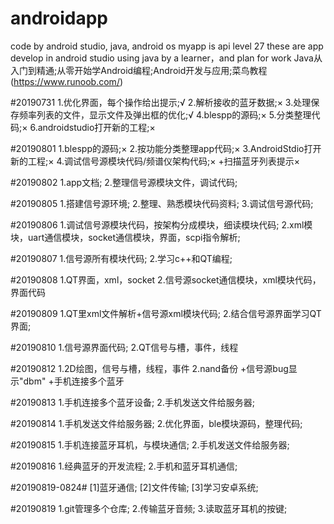 # androidapp
code by android studio, java, android os
myapp is api level 27
these are app develop in android studio using java by a learner，and plan for work
Java从入门到精通;从零开始学Android编程;Android开发与应用;菜鸟教程(https://www.runoob.com/)

#20190731
1.优化界面，每个操作给出提示;√
2.解析接收的蓝牙数据;×
3.处理保存频率列表的文件，显示文件及弹出框的优化;√
4.blespp的源码;×
5.分类整理代码;×
6.androidstudio打开新的工程;×

#20190801
1.blespp的源码;×
2.按功能分类整理app代码;×
3.AndroidStdio打开新的工程;×
4.调试信号源模块代码/频谱仪架构代码;×
+扫描蓝牙列表提示×

#20190802
1.app文档;
2.整理信号源模块文件，调试代码;

#20190805
1.搭建信号源环境;
2.整理、熟悉模块代码资料;
3.调试信号源代码;

#20190806
1.调试信号源模块代码，按架构分成模块，细读模块代码;
2.xml模块，uart通信模块，socket通信模块，界面，scpi指令解析;

#20190807
1.信号源所有模块代码;
2.学习c++和QT编程;

#20190808
1.QT界面，xml，socket
2.信号源socket通信模块，xml模块代码，界面代码

#20190809
1.QT里xml文件解析+信号源xml模块代码;
2.结合信号源界面学习QT界面;

#20190810
1.信号源界面代码;
2.QT信号与槽，事件，线程

#20190812
1.2D绘图，信号与槽，线程，事件
2.nand备份
+信号源bug显示"dbm"
+手机连接多个蓝牙

#20190813
1.手机连接多个蓝牙设备;
2.手机发送文件给服务器;

#20190814
1.手机发送文件给服务器;
2.优化界面，ble模块源码，整理代码;

#20190815
1.手机连接蓝牙耳机，与模块通信;
2.手机发送文件给服务器;

#20190816
1.经典蓝牙的开发流程;
2.手机和蓝牙耳机通信;

#20190819-0824#
[1]蓝牙通信;
[2]文件传输;
[3]学习安卓系统;

#20190819
1.git管理多个仓库;
2.传输蓝牙音频;
3.读取蓝牙耳机的按键;
